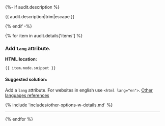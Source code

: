 {%- if audit.description %}

{{ audit.description|trim|escape }}

{% endif -%}

{% for item in audit.details['items'] %}

### Add `lang` attribute.

__HTML location:__

```html
{{ item.node.snippet }}
```

#### Suggested solution:
Add a `lang` attribute. For websites in english use `<html lang="en">`. [Other languages references](https://www.w3schools.com/tags/ref_language_codes.asp)

{% include 'includes/other-options-w-details.md' %}

---

{% endfor %}
